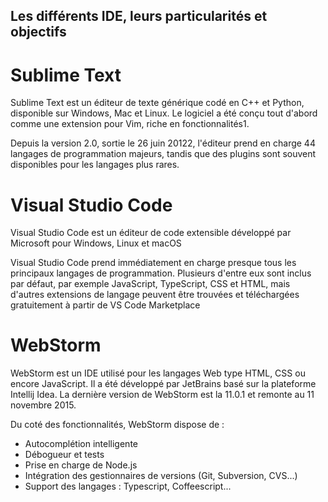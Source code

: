  ## Les différents IDE, leurs particularités et objectifs ##



# Sublime Text #

Sublime Text est un éditeur de texte générique codé en C++ et Python, disponible sur Windows, Mac et Linux. Le logiciel a été conçu tout d'abord comme une extension pour Vim, riche en fonctionnalités1.

Depuis la version 2.0, sortie le 26 juin 20122, l'éditeur prend en charge 44 langages de programmation majeurs, tandis que des plugins sont souvent disponibles pour les langages plus rares.

# Visual Studio Code #

Visual Studio Code est un éditeur de code extensible développé par Microsoft pour Windows, Linux et macOS

Visual Studio Code prend immédiatement en charge presque tous les principaux langages de programmation. Plusieurs d'entre eux sont inclus par défaut, par exemple JavaScript, TypeScript, CSS et HTML, mais d'autres extensions de langage peuvent être trouvées et téléchargées gratuitement à partir de VS Code Marketplace

# WebStorm #

WebStorm est un IDE utilisé pour les langages Web type HTML, CSS ou encore JavaScript. Il a été développé par JetBrains basé sur la plateforme Intellij Idea. La dernière version de WebStorm est la 11.0.1 et remonte au 11 novembre 2015.

Du coté des fonctionnalités, WebStorm dispose de :

- Autocomplétion intelligente
- Débogueur et tests
- Prise en charge de Node.js
- Intégration des gestionnaires de versions (Git, Subversion, CVS...)
- Support des langages : Typescript, Coffeescript...




